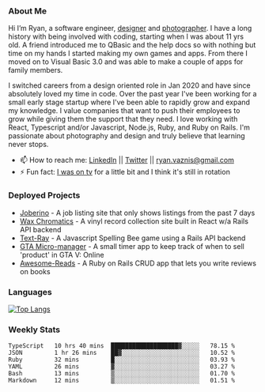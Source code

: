 ### About Me
Hi I’m Ryan, a software engineer, [designer](https://www.denvermullets.com/video) and [photographer](https://www.denvermullets.com/). I have a long history with being involved with coding, starting when I was about 11 yrs old. A friend introduced me to QBasic and the help docs so with nothing but time on my hands I started making my own games and apps. From there I moved on to Visual Basic 3.0 and was able to make a couple of apps for family members.

I switched careers from a design oriented role in Jan 2020 and have since absolutely loved my time in code. Over the past year I've been working for a small early stage startup where I've been able to rapidly grow and expand my knowledge. I value companies that want to push their employees to grow while giving them the support that they need. I love working with React, Typescript and/or Javascript, Node.js, Ruby, and Ruby on Rails. I'm passionate about photography and design and truly believe that learning never stops.

- 📫 How to reach me: [LinkedIn](https://www.linkedin.com/in/ryanvaznis) || [Twitter](https://twitter.com/ryanvaznis) || ryan.vaznis@gmail.com
- ⚡ Fun fact: [I was on tv](https://vimeo.com/381425882) for a little bit and I think it's still in rotation

<!-- ### Currently Working On
- [Video Game] In my free time I've been working on a game built with Godot Engine and GDScript (similar to Python)
- [Joberino](https://github.com/denvermullets/joberino-portal-api) - A local job scraper that pulls from job sites within the last 24hrs so you can stay on top of unique job postings day to day. Hide jobs you don't want and hides all Senior level jobs. Feel free to fork / clone and make PR's! -->


### Deployed Projects

- [Joberino](https://joberino.dev) - A job listing site that only shows listings from the past 7 days
- [Wax Chromatics](https://waxchromatics.com) - A vinyl record collection site built in React w/a Rails API backend
- [Text-Ray](https://text-ray.xyz) - A Javascript Spelling Bee game using a Rails API backend
- [GTA Micro-manager](https://gtao-tracker.xyz) - A small timer app to keep track of when to sell 'product' in GTA V: Online
- [Awesome-Reads](https://awesome-reads.com) - A Ruby on Rails CRUD app that lets you write reviews on books

### Languages

[![Top Langs](https://github-readme-stats.vercel.app/api/top-langs/?username=denvermullets&layout=compact&langs_count=10)](https://github.com/denvermullets)

### Weekly Stats
<!--START_SECTION:waka-->

```text
TypeScript   10 hrs 40 mins  ███████████████████▓░░░░░   78.15 %
JSON         1 hr 26 mins    ██▓░░░░░░░░░░░░░░░░░░░░░░   10.52 %
Ruby         32 mins         █░░░░░░░░░░░░░░░░░░░░░░░░   03.93 %
YAML         26 mins         ▓░░░░░░░░░░░░░░░░░░░░░░░░   03.27 %
Bash         13 mins         ▒░░░░░░░░░░░░░░░░░░░░░░░░   01.70 %
Markdown     12 mins         ▒░░░░░░░░░░░░░░░░░░░░░░░░   01.51 %
```

<!--END_SECTION:waka-->



